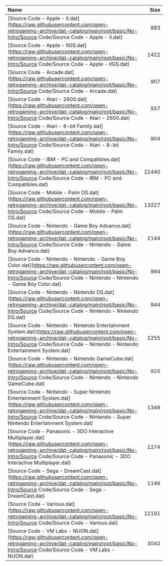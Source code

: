 |Name|Size|
|:---|---:|
|[Source Code - Apple - II.dat](https://raw.githubusercontent.com/open-retrogaming-archive/dat-catalog/main/root/basic/No-Intro/Source Code/Source Code - Apple - II.dat)|883|
|[Source Code - Apple - IIGS.dat](https://raw.githubusercontent.com/open-retrogaming-archive/dat-catalog/main/root/basic/No-Intro/Source Code/Source Code - Apple - IIGS.dat)|1422|
|[Source Code - Arcade.dat](https://raw.githubusercontent.com/open-retrogaming-archive/dat-catalog/main/root/basic/No-Intro/Source Code/Source Code - Arcade.dat)|907|
|[Source Code - Atari - 2600.dat](https://raw.githubusercontent.com/open-retrogaming-archive/dat-catalog/main/root/basic/No-Intro/Source Code/Source Code - Atari - 2600.dat)|557|
|[Source Code - Atari - 8-bit Family.dat](https://raw.githubusercontent.com/open-retrogaming-archive/dat-catalog/main/root/basic/No-Intro/Source Code/Source Code - Atari - 8-bit Family.dat)|904|
|[Source Code - IBM - PC and Compatibles.dat](https://raw.githubusercontent.com/open-retrogaming-archive/dat-catalog/main/root/basic/No-Intro/Source Code/Source Code - IBM - PC and Compatibles.dat)|22440|
|[Source Code - Mobile - Palm OS.dat](https://raw.githubusercontent.com/open-retrogaming-archive/dat-catalog/main/root/basic/No-Intro/Source Code/Source Code - Mobile - Palm OS.dat)|13227|
|[Source Code - Nintendo - Game Boy Advance.dat](https://raw.githubusercontent.com/open-retrogaming-archive/dat-catalog/main/root/basic/No-Intro/Source Code/Source Code - Nintendo - Game Boy Advance.dat)|2144|
|[Source Code - Nintendo - Nintendo - Game Boy Color.dat](https://raw.githubusercontent.com/open-retrogaming-archive/dat-catalog/main/root/basic/No-Intro/Source Code/Source Code - Nintendo - Nintendo - Game Boy Color.dat)|994|
|[Source Code - Nintendo - Nintendo DS.dat](https://raw.githubusercontent.com/open-retrogaming-archive/dat-catalog/main/root/basic/No-Intro/Source Code/Source Code - Nintendo - Nintendo DS.dat)|944|
|[Source Code - Nintendo - Nintendo Entertainment System.dat](https://raw.githubusercontent.com/open-retrogaming-archive/dat-catalog/main/root/basic/No-Intro/Source Code/Source Code - Nintendo - Nintendo Entertainment System.dat)|2255|
|[Source Code - Nintendo - Nintendo GameCube.dat](https://raw.githubusercontent.com/open-retrogaming-archive/dat-catalog/main/root/basic/No-Intro/Source Code/Source Code - Nintendo - Nintendo GameCube.dat)|920|
|[Source Code - Nintendo - Super Nintendo Entertainment System.dat](https://raw.githubusercontent.com/open-retrogaming-archive/dat-catalog/main/root/basic/No-Intro/Source Code/Source Code - Nintendo - Super Nintendo Entertainment System.dat)|1349|
|[Source Code - Panasonic - 3DO Interactive Multiplayer.dat](https://raw.githubusercontent.com/open-retrogaming-archive/dat-catalog/main/root/basic/No-Intro/Source Code/Source Code - Panasonic - 3DO Interactive Multiplayer.dat)|1274|
|[Source Code - Sega - DreamCast.dat](https://raw.githubusercontent.com/open-retrogaming-archive/dat-catalog/main/root/basic/No-Intro/Source Code/Source Code - Sega - DreamCast.dat)|1146|
|[Source Code - Various.dat](https://raw.githubusercontent.com/open-retrogaming-archive/dat-catalog/main/root/basic/No-Intro/Source Code/Source Code - Various.dat)|12191|
|[Source Code - VM Labs - NUON.dat](https://raw.githubusercontent.com/open-retrogaming-archive/dat-catalog/main/root/basic/No-Intro/Source Code/Source Code - VM Labs - NUON.dat)|3042|

